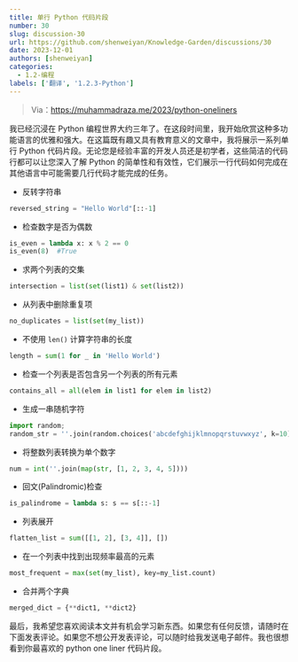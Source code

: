 ```yaml
---
title: 单行 Python 代码片段
number: 30
slug: discussion-30
url: https://github.com/shenweiyan/Knowledge-Garden/discussions/30
date: 2023-12-01
authors: [shenweiyan]
categories: 
  - 1.2-编程
labels: ['翻译', '1.2.3-Python']
---
```


> Via：https://muhammadraza.me/2023/python-oneliners

我已经沉浸在 Python 编程世界大约三年了。在这段时间里，我开始欣赏这种多功能语言的优雅和强大。在这篇既有趣又具有教育意义的文章中，我将展示一系列单行 Python 代码片段。无论您是经验丰富的开发人员还是初学者，这些简洁的代码行都可以让您深入了解 Python 的简单性和有效性，它们展示一行代码如何完成在其他语言中可能需要几行代码才能完成的任务。

<!-- more -->

- 反转字符串
```python
reversed_string = "Hello World"[::-1]
```

- 检查数字是否为偶数
```python
is_even = lambda x: x % 2 == 0
is_even(8)  #True
```

- 求两个列表的交集
```python
intersection = list(set(list1) & set(list2))
```

- 从列表中删除重复项
```python
no_duplicates = list(set(my_list))
```

- 不使用 `len()` 计算字符串的长度
```python
length = sum(1 for _ in 'Hello World')
```

- 检查一个列表是否包含另一个列表的所有元素
```python
contains_all = all(elem in list1 for elem in list2)
```

- 生成一串随机字符
```python
import random; 
random_str = ''.join(random.choices('abcdefghijklmnopqrstuvwxyz', k=10))
```

- 将整数列表转换为单个数字
```python
num = int(''.join(map(str, [1, 2, 3, 4, 5])))
```

- 回文(Palindromic)检查
```python
is_palindrome = lambda s: s == s[::-1]
```

- 列表展开
```python
flatten_list = sum([[1, 2], [3, 4]], [])
```

- 在一个列表中找到出现频率最高的元素
```python
most_frequent = max(set(my_list), key=my_list.count)
```

- 合并两个字典
```python
merged_dict = {**dict1, **dict2}
```

最后，我希望您喜欢阅读本文并有机会学习新东西。如果您有任何反馈，请随时在下面发表评论。如果您不想公开发表评论，可以随时给我发送电子邮件。我也很想看到你最喜欢的 python one liner 代码片段。

<script src="https://giscus.app/client.js"
	data-repo="shenweiyan/Knowledge-Garden"
	data-repo-id="R_kgDOKgxWlg"
	data-mapping="number"
	data-term="30"
	data-reactions-enabled="1"
	data-emit-metadata="0"
	data-input-position="bottom"
	data-theme="light"
	data-lang="zh-CN"
	crossorigin="anonymous"
	async>
</script>
